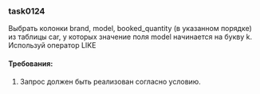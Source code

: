 
### task0124

Выбрать колонки brand, model, booked_quantity (в указанном порядке) из таблицы car, у которых значение поля model начинается на букву k.
Используй оператор LIKE


#### Требования:
1.	Запрос должен быть реализован согласно условию.

